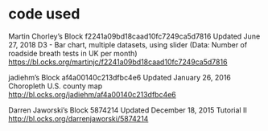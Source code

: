 # code used
Martin Chorley’s Block f2241a09bd18caad10fc7249ca5d7816
Updated June 27, 2018
D3 - Bar chart, multiple datasets, using slider (Data: Number of roadside breath tests in UK per month)
https://bl.ocks.org/martinjc/f2241a09bd18caad10fc7249ca5d7816


jadiehm’s Block af4a00140c213dfbc4e6
Updated January 26, 2016
Choropleth U.S. county map
http://bl.ocks.org/jadiehm/af4a00140c213dfbc4e6


Darren Jaworski’s Block 5874214
Updated December 18, 2015
Tutorial II
http://bl.ocks.org/darrenjaworski/5874214
